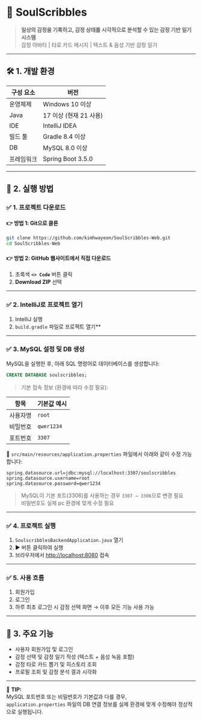 # 📝 SoulScribbles  
> **일상의 감정을 기록하고, 감정 상태를 시각적으로 분석할 수 있는 감정 기반 일기 시스템**  
> 감정 아바타 | 타로 카드 메시지 | 텍스트 & 음성 기반 감정 일기

---

## 🛠️ 1. 개발 환경

| 구성 요소   | 버전                  |
|------------|-----------------------|
| 운영체제   | Windows 10 이상        |
| Java       | 17 이상 (현재 21 사용) |
| IDE        | IntelliJ IDEA         |
| 빌드 툴    | Gradle 8.4 이상        |
| DB         | MySQL 8.0 이상        |
| 프레임워크 | Spring Boot 3.5.0     |

---

## 🚀 2. 실행 방법

### ✅ 1. 프로젝트 다운로드

#### 👉 방법 1: Git으로 클론

```bash
git clone https://github.com/kimhwayeon/SoulScribbles-Web.git
cd SoulScribbles-Web
```

#### 👉 방법 2: GitHub 웹사이트에서 직접 다운로드

1. 초록색 **`<> Code`** 버튼 클릭
2. **Download ZIP** 선택  

---

### ✅ 2. IntelliJ로 프로젝트 열기

1. IntelliJ 실행
2. `build.gradle` 파일로 프로젝트 열기**

---

### ✅ 3. MySQL 설정 및 DB 생성

MySQL을 실행한 후, 아래 SQL 명령어로 데이터베이스를 생성합니다:

```sql
CREATE DATABASE soulscribbles;
```

> 기본 접속 정보 (환경에 따라 수정 필요):

| 항목       | 기본값 예시         |
|------------|---------------------|
| 사용자명   | `root`              |
| 비밀번호   | `qwer1234`          |
| 포트번호   | `3307`              |

📁 `src/main/resources/application.properties` 파일에서 아래와 같이 수정 가능합니다:

```properties
spring.datasource.url=jdbc:mysql://localhost:3307/soulscribbles
spring.datasource.username=root
spring.datasource.password=qwer1234
```

> MySQL이 기본 포트(3306)를 사용하는 경우 `3307 → 3306`으로 변경 필요  
> 비밀번호도 실제 pc 환경에 맞게 수정 필요

---

### ✅ 4. 프로젝트 실행

1. `SoulscribblesBackendApplication.java` 열기
2. ▶ 버튼 클릭하여 실행
3. 브라우저에서 [http://localhost:8080](http://localhost:8080) 접속

---

### ✅ 5. 사용 흐름

1. 회원가입
2. 로그인
3. 하루 최초 로그인 시 감정 선택 화면 → 이후 모든 기능 사용 가능

---

## 🌟 3. 주요 기능

- 사용자 회원가입 및 로그인  
- 감정 선택 및 감정 일기 작성 (텍스트 + 음성 녹음 포함)  
- 감정 타로 카드 뽑기 및 히스토리 조회  
- 프로필 조회 및 감정 분석 결과 시각화

---

📌 **TIP:**  
MySQL 포트번호 또는 비밀번호가 기본값과 다를 경우,  
`application.properties` 파일의 DB 연결 정보를 실제 환경에 맞게 수정해야 정상적으로 실행됩니다.

